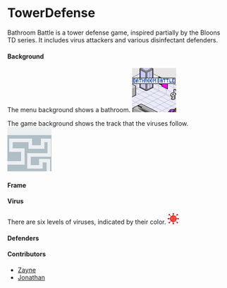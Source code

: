 # TowerDefense

Bathroom Battle is a tower defense game, inspired partially by the Bloons TD series. It includes virus attackers and various disinfectant defenders.  

#### Background
The menu background shows a bathroom.
![Image](https://github.com/Shulker125/TowerDefense/blob/master/Tower_Defense/src/imgs/homescreen.png?raw=true)

The game background shows the track that the viruses follow.
![Image](https://github.com/Shulker125/TowerDefense/blob/master/Tower_Defense/src/imgs/Background.png?raw=true)

#### Frame


#### Virus
There are six levels of viruses, indicated by their color. 
![Image](https://github.com/Shulker125/TowerDefense/blob/master/Tower_Defense/src/imgs/virus1.png?raw=true)

#### Defenders


#### Contributors
- [Zayne](https://github.com/Shulker125)
- [Jonathan](https://github.com/nwhee)
